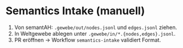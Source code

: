 # Semantics Intake (manuell)
1) Von semantAH: `.gewebe/out/nodes.jsonl` und `edges.jsonl` ziehen.
2) In Weltgewebe ablegen unter `.gewebe/in/*.{nodes,edges}.jsonl`.
3) PR eröffnen → Workflow `semantics-intake` validiert Format.
